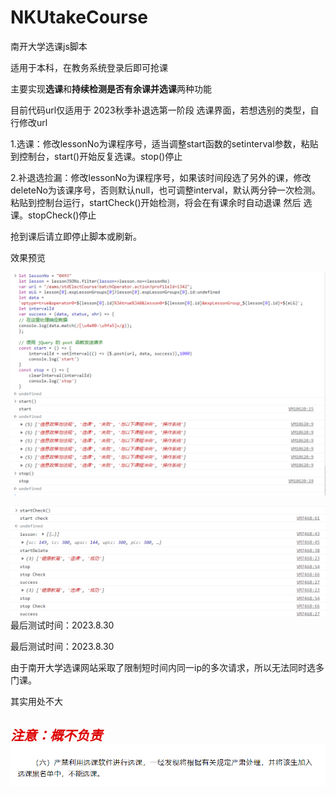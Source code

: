 # NKUtakeCourse

南开大学选课js脚本

适用于本科，在教务系统登录后即可抢课

主要实现**选课**和**持续检测是否有余课并选课**两种功能

目前代码url仅适用于 2023秋季补退选第一阶段 选课界面，若想选别的类型，自行修改url

​	1.选课：修改lessonNo为课程序号，适当调整start函数的setinterval参数，粘贴到控制台，start()开始反复选课。stop()停止

​	2.补退选捡漏：修改lessonNo为课程序号，如果该时间段选了另外的课，修改deleteNo为该课序号，否则默认null，也可调整interval，默认两分钟一次检测。粘贴到控制台运行，startCheck()开始检测，将会在有课余时自动退课 然后 选课。stopCheck()停止

抢到课后请立即停止脚本或刷新。

效果预览

![preview](preview.png)

![preview2](preview2.png)
最后测试时间：2023.8.30

最后测试时间：2023.8.30



由于南开大学选课网站采取了限制短时间内同一ip的多次请求，所以无法同时选多门课。

其实用处不大

## *<font color="#dd0000">注意：概不负责</font>*![attention](attention.png)

